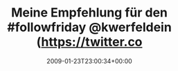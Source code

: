 ---
retweeted: false
source: <a href="http://twitter.com" rel="nofollow">Twitter Web Client</a>
entities:
  hashtags:
  - text: followfriday
    indices:
    - '25'
    - '38'
  symbols: []
  user_mentions:
  - name: kwerfeldein
    screen_name: kwerfeldein
    indices:
    - '39'
    - '51'
    id_str: '428633'
    id: '428633'
  urls: []
display_text_range:
- '0'
- '137'
favorite_count: '0'
id_str: '1143304652'
truncated: false
retweet_count: '0'
id: '1143304652'
created_at: Fri Jan 23 23:00:34 +0000 2009
favorited: false
full_text: 'Meine Empfehlung für den #followfriday [@kwerfeldein](https://twitter.com/kwerfeldein).
  Schaut das Fotoblog an & ihr wisst das bald noch 1 kleiner neuer Gommel twittert.
  :)'
lang: de
tags:
- followfriday
- pesos/twitter
date: '2009-01-23T23:00:34+00:00'
src: https://twitter.com/bascht/status/1143304652
original_url: https://twitter.com/bascht/status/1143304652
type: twitter_tweet
text: 'Meine Empfehlung für den #followfriday [@kwerfeldein](https://twitter.com/kwerfeldein).
  Schaut das Fotoblog an & ihr wisst das bald noch 1 kleiner neuer Gommel twittert.
  :)'
title: 'Meine Empfehlung für den #followfriday @kwerfeldein (https://twitter.co'

---